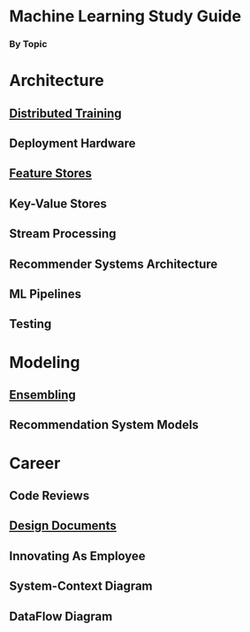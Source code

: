 # Machine Learning Study Guide
### By Topic

# Architecture 

## [Distributed Training](Distributed-Training/ReadMe.md)

## Deployment Hardware

## [Feature Stores](Feature-Stores/ReadMe.md)

## Key-Value Stores

## Stream Processing

## Recommender Systems Architecture

## ML Pipelines

## Testing

# Modeling

## [Ensembling](Ensembling/ReadMe.md)

## Recommendation System Models

# Career

## Code Reviews

## [Design Documents](Design-Documents/ReadMe.md)

## Innovating As Employee

## System-Context Diagram

## DataFlow Diagram
